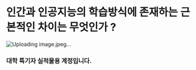 # 인간과 인공지능의 학습방식에 존재하는 근본적인 차이는 무엇인가 ?
![Uploading image.jpeg…]()
### 대학 특기자 실적물용 계정입니다.

<!--
**ytgw2050/ytgw2050** is a ✨ _special_ ✨ repository because its `README.md` (this file) appears on your GitHub profile.

Here are some ideas to get you started:

- 🔭 I’m currently working on ...
- 🌱 I’m currently learning ...
- 👯 I’m looking to collaborate on ...
- 🤔 I’m looking for help with ...
- 💬 Ask me about ...
- 📫 How to reach me: ...
- 😄 Pronouns: ...
- ⚡ Fun fact: ...
-->
